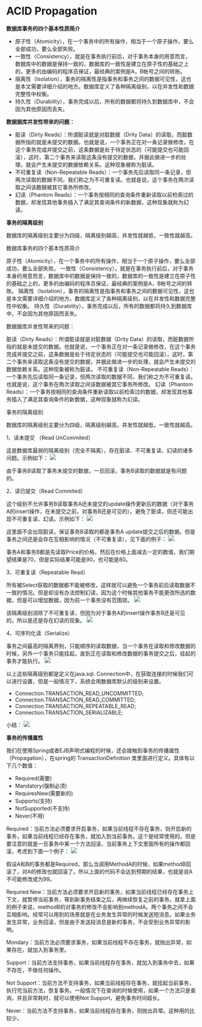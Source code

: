 # ACID Propagation

**数据库事务的四个基本性质简介**

* 原子性（Atomicity），在一个事务中的所有操作，相当于一个原子操作，要么全部成功，要么全部失败。
* 一致性（Consistency），就是在事务执行前后，对于事务本身的用意而言，数据库中的数据是保持一致的，数据库的一致性是建立在原子性的基础之上的，更多的由编码的程序员保证，最经典的案例是A，B帐号之间的转账。
* 隔离性（Isolation），事务的隔离性是指事务和事务之间的数据可见性，这也是本文需要详细介绍的地方。数据库定义了各种隔离级别，以在并发性和数据完整性中权衡。
* 持久性（Durability），事务完成以后，所有的数据都将持久到数据库中，不会因为其他原因而丢失。

**数据据库并发性带来的问题：**

* 脏读（Dirty Reads）：所谓脏读就是对脏数据（Drity Data）的读取，而脏数据所指的就是未提交的数据。也就是说，一个事务正在对一条记录做修改，在这个事务完成并提交之前，这条数据是处于待定状态的（可能提交也可能回滚），这时，第二个事务来读取这条没有提交的数据，并据此做进一步的处理，就会产生未提交的数据依赖关系。这种现象被称为脏读。
* 不可重复读（Non-Repeatable Reads）：一个事务先后读取同一条记录，但两次读取的数据不同，我们称之为不可重复读。也就是说，这个事务在两次读取之间该数据被其它事务所修改。
* 幻读（Phantom Reads）：一个事务按相同的查询条件重新读取以前检索过的数据，却发现其他事务插入了满足其查询条件的新数据，这种现象就称为幻读。

**事务的隔离级别**

数据库的隔离级别主要分为四级，隔离级别越高，并发性就越低，一致性就越高。


数据库事务的四个基本性质简介

原子性（Atomicity），在一个事务中的所有操作，相当于一个原子操作，要么全部成功，要么全部失败。
一致性（Consistency），就是在事务执行前后，对于事务本身的用意而言，数据库中的数据是保持一致的，数据库的一致性是建立在原子性的基础之上的，更多的由编码的程序员保证，最经典的案例是A，B帐号之间的转账。
隔离性（Isolation），事务的隔离性是指事务和事务之间的数据可见性，这也是本文需要详细介绍的地方。数据库定义了各种隔离级别，以在并发性和数据完整性中权衡。
持久性（Durability），事务完成以后，所有的数据都将持久到数据库中，不会因为其他原因而丢失。


数据据库并发性带来的问题：

脏读（Dirty Reads）：所谓脏读就是对脏数据（Drity Data）的读取，而脏数据所指的就是未提交的数据。也就是说，一个事务正在对一条记录做修改，在这个事务完成并提交之前，这条数据是处于待定状态的（可能提交也可能回滚），这时，第二个事务来读取这条没有提交的数据，并据此做进一步的处理，就会产生未提交的数据依赖关系。这种现象被称为脏读。
不可重复读（Non-Repeatable Reads）：一个事务先后读取同一条记录，但两次读取的数据不同，我们称之为不可重复读。也就是说，这个事务在两次读取之间该数据被其它事务所修改。
幻读（Phantom Reads）：一个事务按相同的查询条件重新读取以前检索过的数据，却发现其他事务插入了满足其查询条件的新数据，这种现象就称为幻读。


事务的隔离级别

数据库的隔离级别主要分为四级，隔离级别越高，并发性就越低，一致性就越高。

1、读未提交 （Read UnCommited）

这是数据库最弱的隔离级别（完全不隔离），存在脏读、不可重复读、幻读的诸多问题。示例如下：
![](images/read_uncommited.png)

由于事务B读取了事务未提交的数据，一旦回滚，事务B读取的数据就是有问题的。

2、读已提交（Read Commited）

这个级别不允许事务B读取事务A还未提交的update操作更新后的数据（对于事务A的insert操作，在未提交之前，对事务B还是可见的）。避免了脏读，但还可能出现不可重复读、幻读。示例如下：
![](images/read_commited.png)

这里面不会出现脏读，保证事务B读取的都是事务A update提交之后的数据。但是事务之间还是会存在互相影响的情况（不可重复读），见下面的例子：
![](images/read_commited1.png)

事务A和事务B都是先读取Price的价格，然后在价格上面减去一定的数值，我们期望结果是70，但是实际结果可能是90，也可能是80。

3、可重复读（Repeatable Read）

所有被Select获取的数据都不能被修改，这样就可以避免一个事务前后读取数据不一致的情况。但是却没有办法控制幻读，因为这个时候其他事务不能更改所选的数据，但是可以增加数据，因为前一个事务没有范围锁。
![](images/repeatable.png)

该隔离级别消除了不可重复读，但因为对于事务A的insert操作事务B还是可见的，所以是还是存在幻读的现象。
![](images/repeatable1.png)

4、可序列化读（Serialize）

事务之间最高的隔离界别，只能顺序的读取数据，当一个事务在读取和修改数据的时候，另外一个事务只能挂起，直到正在读取和修改数据的事务提交之后，挂起的事务才能执行。
![](images/seri.png)

以上这些隔离级别都是定义在java.sql. Connection中，在获取连接的时候我们可以进行设置，但是一般情况下，系统会用数据库默认的级别来设置。

* Connection.TRANSACTION_READ_UNCOMMITTED;
* Connection.TRANSACTION_READ_COMMITTED;
* Connection.TRANSACTION_REPEATABLE_READ;
* Connection.TRANSACTION_SERIALIZABLE;

小结：
![](images/summary.png)

**事务的传播属性**

我们在使用Spring或者EJB声明式编程的时候，还会接触到事务的传播属性（Propagation），在spring的 TransactionDefinition 类里面进行定义。具体有以下几个数值：

* Required(需要)
* Mandatory(强制必须)
* RequiresNew(需要新的)
* Supports(支持)
* NotSupported(不支持)
* Never(不用)

Required：当前方法必须要求开启事务，如果当前线程不存在事务，则开启新的事务，如果当前线程已经存在事务，就加入到当前事务。这个是经常使用的。但是要注意的就是一旦事务中某一个方法回滚，当前事务上下文里面所有的操作都回滚，考虑到下面一个例子：
![](images/required.png)

假设A和B的事务都是Required，那么当调用MethodA的时候，如果methodB回滚了，对A的修改也就回滚了。所以上面的代码不会达到预期的结果，也就是说A不可能修改成为99。

Required New：当前方法必须要求开启新的事务，如果当前线程已经存在事务上下文，就暂停当前事务，等到新事务结束之后，再继续恢复之前的事务。就拿上面的例子来说，methodB的对事务的修改不会影响到methodA。两个事务之间不会互相影响。经常可以用到的场景就是在业务发生异常的时候发送短消息。如果业务发生异常，业务回滚，但是由于发送段消息是新的事务，不会受到业务异常的影响。

Mondary：当前方法必须要求事务，如果当前线程不存在事务，就抛出异常，如果存在，就加入到事务里。

Support：当前方法支持事务，如果当前线程存在事务，就加入到事务中去，如果不存在，不做任何操作。

Not Support：当前方法不支持事务，如果当前线程存在事务，就挂起当前事务，执行完当前方法，恢复事务。一般情况下在查询的时候使用，如果一个方法只是查询，并且非常耗时，就可以使用Not Support，避免事务时间超长。

Never：当前方法不支持事务，如果当前线程存在事务，则抛出异常。这种用的比较少。






